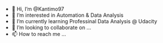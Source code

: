 - 👋 Hi, I’m @Kantimo97
- 👀 I’m interested in Automation & Data Analysis
- 🌱 I’m currently learning Professinal Data Analysis @ Udacity
- 💞️ I’m looking to collaborate on ...
- 📫 How to reach me ...

<!---
Kantimo97/Kantimo97 is a ✨ special ✨ repository because its `README.md` (this file) appears on your GitHub profile.
You can click the Preview link to take a look at your changes.
--->
